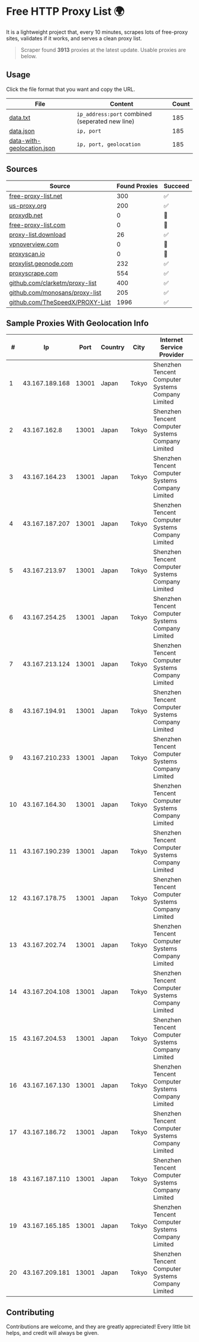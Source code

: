 
# Free HTTP Proxy List 🌍

It is a lightweight project that, every 10 minutes, scrapes lots of free-proxy sites, validates if it works, and serves a clean proxy list.


> Scraper found **3913** proxies at the latest update. Usable proxies are below.

## Usage

Click the file format that you want and copy the URL.


|File|Content|Count|
|----|-------|-----|
|[data.txt](https://raw.githubusercontent.com/themiralay/Proxy-List-World/master/data.txt)|`ip_address:port` combined (seperated new line)|185|
|[data.json](https://raw.githubusercontent.com/themiralay/Proxy-List-World/master/data.json)|`ip, port`|185|
|[data-with-geolocation.json](https://raw.githubusercontent.com/themiralay/Proxy-List-World/master/data-with-geolocation.json)|`ip, port, geolocation`|185|

## Sources

|Source|Found Proxies|Succeed|
|------|-------------|-------|
|[free-proxy-list.net](https://free-proxy-list.net)|300|✅|
|[us-proxy.org](https://www.us-proxy.org)|200|✅|
|[proxydb.net](http://proxydb.net)|0|🚫|
|[free-proxy-list.com](https://free-proxy-list.com/?page=&port=&type%5B%5D=http&type%5B%5D=https&up_time=0&search=Search)|0|🚫|
|[proxy-list.download](https://www.proxy-list.download/HTTP)|26|✅|
|[vpnoverview.com](https://vpnoverview.com/privacy/anonymous-browsing/free-proxy-servers)|0|🚫|
|[proxyscan.io](https://www.proxyscan.io)|0|🚫|
|[proxylist.geonode.com](https://proxylist.geonode.com/api/proxy-list?limit=300&page=1&sort_by=lastChecked&sort_type=desc&protocols=http,https)|232|✅|
|[proxyscrape.com](https://api.proxyscrape.com/v2/?request=displayproxies&protocol=http&timeout=10000&country=all&ssl=all&anonymity=all)|554|✅|
|[github.com/clarketm/proxy-list](https://raw.githubusercontent.com/clarketm/proxy-list/master/proxy-list-raw.txt)|400|✅|
|[github.com/monosans/proxy-list](https://raw.githubusercontent.com/monosans/proxy-list/main/proxies/http.txt)|205|✅|
|[github.com/TheSpeedX/PROXY-List](https://raw.githubusercontent.com/TheSpeedX/PROXY-List/master/http.txt)|1996|✅|


## Sample Proxies With Geolocation Info

|#|Ip|Port|Country|City|Internet Service Provider|
|-|--|----|-------|----|-------------------------|
|1|43.167.189.168|13001|Japan|Tokyo|Shenzhen Tencent Computer Systems Company Limited|
|2|43.167.162.8|13001|Japan|Tokyo|Shenzhen Tencent Computer Systems Company Limited|
|3|43.167.164.23|13001|Japan|Tokyo|Shenzhen Tencent Computer Systems Company Limited|
|4|43.167.187.207|13001|Japan|Tokyo|Shenzhen Tencent Computer Systems Company Limited|
|5|43.167.213.97|13001|Japan|Tokyo|Shenzhen Tencent Computer Systems Company Limited|
|6|43.167.254.25|13001|Japan|Tokyo|Shenzhen Tencent Computer Systems Company Limited|
|7|43.167.213.124|13001|Japan|Tokyo|Shenzhen Tencent Computer Systems Company Limited|
|8|43.167.194.91|13001|Japan|Tokyo|Shenzhen Tencent Computer Systems Company Limited|
|9|43.167.210.233|13001|Japan|Tokyo|Shenzhen Tencent Computer Systems Company Limited|
|10|43.167.164.30|13001|Japan|Tokyo|Shenzhen Tencent Computer Systems Company Limited|
|11|43.167.190.239|13001|Japan|Tokyo|Shenzhen Tencent Computer Systems Company Limited|
|12|43.167.178.75|13001|Japan|Tokyo|Shenzhen Tencent Computer Systems Company Limited|
|13|43.167.202.74|13001|Japan|Tokyo|Shenzhen Tencent Computer Systems Company Limited|
|14|43.167.204.108|13001|Japan|Tokyo|Shenzhen Tencent Computer Systems Company Limited|
|15|43.167.204.53|13001|Japan|Tokyo|Shenzhen Tencent Computer Systems Company Limited|
|16|43.167.167.130|13001|Japan|Tokyo|Shenzhen Tencent Computer Systems Company Limited|
|17|43.167.186.72|13001|Japan|Tokyo|Shenzhen Tencent Computer Systems Company Limited|
|18|43.167.187.110|13001|Japan|Tokyo|Shenzhen Tencent Computer Systems Company Limited|
|19|43.167.165.185|13001|Japan|Tokyo|Shenzhen Tencent Computer Systems Company Limited|
|20|43.167.209.181|13001|Japan|Tokyo|Shenzhen Tencent Computer Systems Company Limited|



## Contributing

Contributions are welcome, and they are greatly appreciated! Every
little bit helps, and credit will always be given.

